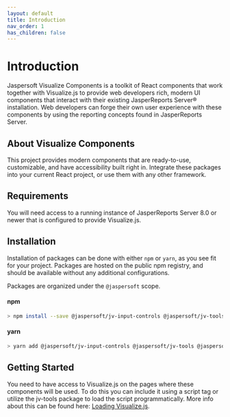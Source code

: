 ```yaml
---
layout: default
title: Introduction
nav_order: 1
has_children: false
---
```


# Introduction

Jaspersoft Visualize Components is a toolkit of React components that work together with Visualize.js to provide web developers rich, modern UI components that interact with their existing JasperReports Server&#xae; installation. Web developers can forge their own user experience with these components by using the reporting concepts found in JasperReports Server.


## About Visualize Components

This project provides modern components that are ready-to-use, customizable, and have accessibility built right in. Integrate these packages into your current React project, or use them with any other framework.


## Requirements

You will need access to a running instance of JasperReports Server 8.0 or newer that is configured to provide Visualize.js.


## Installation

Installation of packages can be done with either `npm` or `yarn`, as you see fit for your project. Packages are 
hosted on the public npm registry, and should be available without any additional configurations.

Packages are organized under the `@jaspersoft` scope.

#### npm
``` bash
> npm install --save @jaspersoft/jv-input-controls @jaspersoft/jv-tools @jaspersoft/jv-ui-components
```
#### yarn
``` bash
> yarn add @jaspersoft/jv-input-controls @jaspersoft/jv-tools @jaspersoft/jv-ui-components
```

## Getting Started

You need to have access to Visualize.js on the pages where these components will be used. To do this you can include 
it using a script tag or utilize the jv-tools package to load the script programmatically. More info about this can 
be found here: [Loading Visualize.js]({{site.baseurl}}/pages/tools/loading-vizjs).


